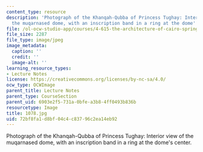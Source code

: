 ```yaml
---
content_type: resource
description: 'Photograph of the Khanqah-Qubba of Princess Tughay: Interior view of
  the muqarnased dome, with an inscription band in a ring at the dome''s center.'
file: /ol-ocw-studio-app/courses/4-615-the-architecture-of-cairo-spring-2002/72bf8fa1d8bf04c4c83796c2ea14eb92_1078.jpg
file_size: 2287
file_type: image/jpeg
image_metadata:
  caption: ''
  credit: ''
  image-alt: ''
learning_resource_types:
- Lecture Notes
license: https://creativecommons.org/licenses/by-nc-sa/4.0/
ocw_type: OCWImage
parent_title: Lecture Notes
parent_type: CourseSection
parent_uid: 6903e2f5-731a-0bfe-a3b8-4ff0493b836b
resourcetype: Image
title: 1078.jpg
uid: 72bf8fa1-d8bf-04c4-c837-96c2ea14eb92
---
```

Photograph of the Khanqah-Qubba of Princess Tughay: Interior view of the muqarnased dome, with an inscription band in a ring at the dome's center.
